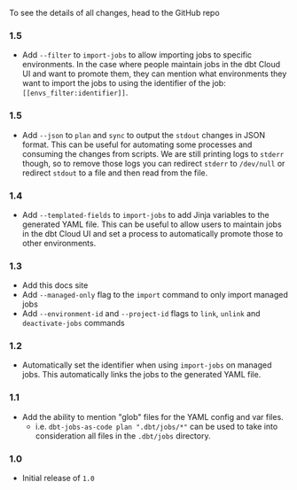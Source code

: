 
To see the details of all changes, head to the GitHub repo

### 1.5

- Add `--filter` to `import-jobs` to allow importing jobs to specific environments. In the case where people maintain jobs in the dbt Cloud UI and want to promote them, they can mention what environments they want to import the jobs to using the identifier of the job: `[[envs_filter:identifier]]`.

### 1.5

- Add `--json` to `plan` and `sync` to output the `stdout` changes in JSON format. This can be useful for automating some processes and consuming the changes from scripts. We are still printing logs to `stderr` though, so to remove those logs you can redirect `stderr` to `/dev/null` or redirect `stdout` to a file and then read from the file.

### 1.4

- Add `--templated-fields` to `import-jobs` to add Jinja variables to the generated YAML file. This can be useful to allow users to maintain jobs in the dbt Cloud UI and set a process to automatically promote those to other environments.

### 1.3

- Add this docs site
- Add `--managed-only` flag to the `import` command to only import managed jobs
- Add `--environment-id` and `--project-id` flags to `link`, `unlink` and `deactivate-jobs` commands

### 1.2

- Automatically set the identifier when using `import-jobs` on managed jobs. This automatically links the jobs to the generated YAML file.

### 1.1

- Add the ability to mention "glob" files for the YAML config and var files.
    - i.e. `dbt-jobs-as-code plan ".dbt/jobs/*"` can be used to take into consideration all files in the `.dbt/jobs` directory.

### 1.0

- Initial release of `1.0`